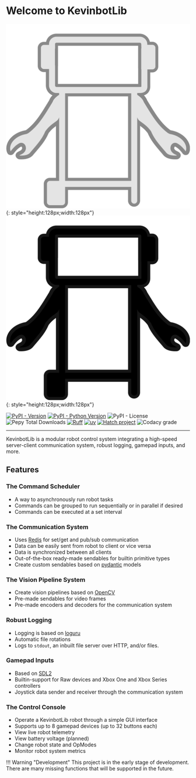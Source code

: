 # Welcome to KevinbotLib

![Kevinbot logo](media/icon.svg#only-dark){: style="height:128px;width:128px"}
![Kevinbot logo](media/icon-black.svg#only-light){: style="height:128px;width:128px"}

[![PyPI - Version](https://img.shields.io/pypi/v/kevinbotlib.svg?style=for-the-badge)](https://pypi.org/project/kevinbotlib)
[![PyPI - Python Version](https://img.shields.io/pypi/pyversions/kevinbotlib.svg?style=for-the-badge)](https://pypi.org/project/kevinbotlib)
![PyPI - License](https://img.shields.io/pypi/l/kevinbotlib?style=for-the-badge)
![Pepy Total Downloads](https://img.shields.io/pepy/dt/kevinbotlib?style=for-the-badge)
[![Ruff](https://img.shields.io/endpoint?url=https://raw.githubusercontent.com/astral-sh/ruff/main/assets/badge/v2.json&style=for-the-badge)](https://github.com/astral-sh/ruff)
[![uv](https://img.shields.io/endpoint?url=https://raw.githubusercontent.com/astral-sh/uv/main/assets/badge/v0.json&style=for-the-badge)](https://github.com/astral-sh/uv)
[![Hatch project](https://img.shields.io/badge/%F0%9F%A5%9A-Hatch-4051b5.svg?style=for-the-badge)](https://github.com/pypa/hatch)
![Codacy grade](https://img.shields.io/codacy/grade/0a806fcc04e441538d3c92d42ab3f7ca?style=for-the-badge)

-----

KevinbotLib is a modular robot control system integrating a high-speed server-client communication system, robust logging, gamepad inputs, and more.

## Features

### The Command Scheduler

* A way to asynchronously run robot tasks
* Commands can be grouped to run sequentially or in parallel if desired
* Commands can be executed at a set interval

### The Communication System

* Uses [Redis](https://redis.io/open-source/) for set/get and pub/sub communication
* Data can be easily sent from robot to client or vice versa
* Data is synchronized between all clients
* Out-of-the-box ready-made sendables for builtin primitive types
* Create custom sendables based on [pydantic](https://github.com/pydantic/pydantic) models

### The Vision Pipeline System

* Create vision pipelines based on [OpenCV](https://opencv.org/)
* Pre-made sendables for video frames
* Pre-made encoders and decoders for the communication system

### Robust Logging

* Logging is based on [loguru](https://github.com/Delgan/loguru)
* Automatic file rotations
* Logs to `stdout`, an inbuilt file server over HTTP, and/or files.

### Gamepad Inputs

* Based on [SDL2](https://github.com/py-sdl/py-sdl2)
* Builtin-support for Raw devices and Xbox One and Xbox Series controllers
* Joystick data sender and receiver through the communication system

### The Control Console

* Operate a KevinbotLib robot through a simple GUI interface
* Supports up to 8 gamepad devices (up to 32 buttons each)
* View live robot telemetry
* View battery voltage (planned)
* Change robot state and OpModes
* Monitor robot system metrics

!!! Warning "Development"
    This project is in the early stage of development. There are many missing functions that will be supported in the future.

